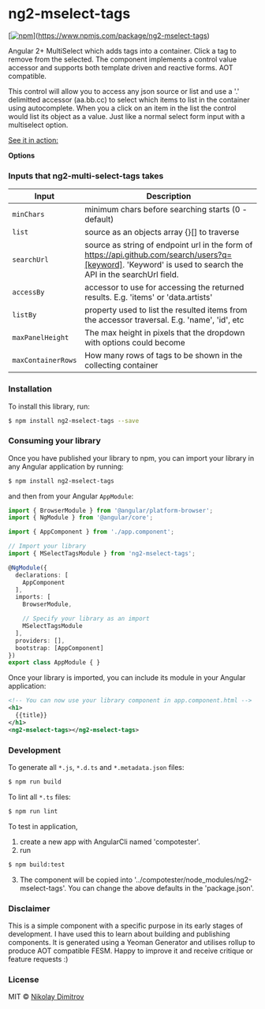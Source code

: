 # ng2-mselect-tags

[[![npm](https://img.shields.io/npm/dm/ng2-mselect-tags.svg)]()](https://www.npmjs.com/package/ng2-mselect-tags)

Angular 2+ MultiSelect which adds tags into a container. Click a tag to remove from the selected. The component implements a control value accessor and supports both template driven and reactive forms. AOT compatible.

This control will allow you to access any json source or list and use a '.' delimitted accessor (aa.bb.cc) to select which items to list in the container using autocomplete. When you a click on an item in the list the control would list its object as a value. Just like a normal select form input with a multiselect option.

[See it in action:](https://chromeye.github.io/ng2-mselect-tags/)

**Options**

### Inputs that ng2-multi-select-tags takes

| Input | Description |
| --- | --- |
| `minChars` | minimum chars before searching starts (0 - default) |
| `list` | source as an objects array {}[] to traverse |
| `searchUrl` | source as string of endpoint url in the form of https://api.github.com/search/users?q=[keyword]. 'Keyword' is used to search the API in the searchUrl field. |
| `accessBy` | accessor to use for accessing the returned results. E.g. 'items' or 'data.artists' |
| `listBy` | property used to list the resulted items from the accessor traversal. E.g. 'name', 'id', etc |
| `maxPanelHeight` | The max height in pixels that the dropdown with options could become |
| `maxContainerRows` | How many rows of tags to be shown in the collecting container |

### Installation

To install this library, run:

```bash
$ npm install ng2-mselect-tags --save
```

### Consuming your library

Once you have published your library to npm, you can import your library in any Angular application by running:

```bash
$ npm install ng2-mselect-tags
```

and then from your Angular `AppModule`:

```typescript
import { BrowserModule } from '@angular/platform-browser';
import { NgModule } from '@angular/core';

import { AppComponent } from './app.component';

// Import your library
import { MSelectTagsModule } from 'ng2-mselect-tags';

@NgModule({
  declarations: [
    AppComponent
  ],
  imports: [
    BrowserModule,

    // Specify your library as an import
    MSelectTagsModule
  ],
  providers: [],
  bootstrap: [AppComponent]
})
export class AppModule { }
```

Once your library is imported, you can include its module in your Angular application:

```xml
<!-- You can now use your library component in app.component.html -->
<h1>
  {{title}}
</h1>
<ng2-mselect-tags></ng2-mselect-tags>
```

### Development

To generate all `*.js`, `*.d.ts` and `*.metadata.json` files:

```bash
$ npm run build
```

To lint all `*.ts` files:

```bash
$ npm run lint
```

To test in application, 
1. create a new app with AngularCli named 'compotester'.
2. run

```bash
$ npm build:test
```
3. The component will be copied into '../compotester/node_modules/ng2-mselect-tags'. You can change the above defaults in the 'package.json'.

### Disclaimer

This is a simple component with a specific purpose in its early stages of development. I have used this to learn about building and publishing components. It is generated using a Yeoman Generator and utilises rollup to produce AOT compatible FESM. Happy to improve it and receive critique or feature requests :)

### License

MIT © [Nikolay Dimitrov](mailto:snoop088@gmail.com)
